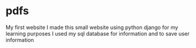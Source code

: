 # pdfs
My first  website 
I made this small website using python django for my learning purposes 
I used my sql database for information and to save user information
